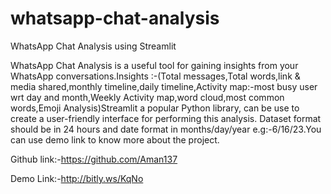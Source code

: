 # whatsapp-chat-analysis

WhatsApp Chat Analysis using Streamlit

WhatsApp Chat Analysis is a useful tool for gaining insights from your WhatsApp conversations.Insights :-(Total   messages,Total words,link & media shared,monthly timeline,daily timeline,Activity map:-most busy user wrt day and month,Weekly Activity map,word cloud,most common words,Emoji Analysis)Streamlit a popular Python library, can be use to create a user-friendly interface for performing this analysis.
Dataset format should be in 24 hours and date format in months/day/year e.g:-6/16/23.You can use demo link to know more about the project.

Github link:-https://github.com/Aman137
 
Demo Link:-http://bitly.ws/KqNo
